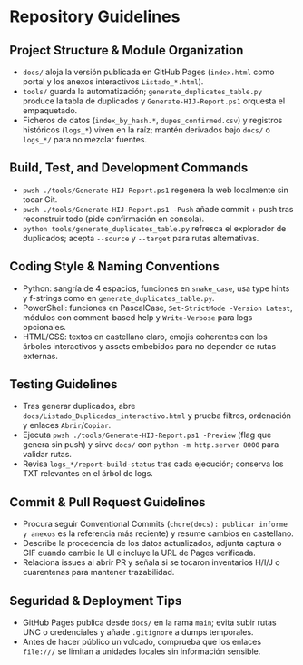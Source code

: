 # Repository Guidelines

## Project Structure & Module Organization
- `docs/` aloja la versión publicada en GitHub Pages (`index.html` como portal y los anexos interactivos `Listado_*.html`).
- `tools/` guarda la automatización; `generate_duplicates_table.py` produce la tabla de duplicados y `Generate-HIJ-Report.ps1` orquesta el empaquetado.
- Ficheros de datos (`index_by_hash.*`, `dupes_confirmed.csv`) y registros históricos (`logs_*`) viven en la raíz; mantén derivados bajo `docs/` o `logs_*/` para no mezclar fuentes.

## Build, Test, and Development Commands
- `pwsh ./tools/Generate-HIJ-Report.ps1` regenera la web localmente sin tocar Git.
- `pwsh ./tools/Generate-HIJ-Report.ps1 -Push` añade commit + push tras reconstruir todo (pide confirmación en consola).
- `python tools/generate_duplicates_table.py` refresca el explorador de duplicados; acepta `--source` y `--target` para rutas alternativas.

## Coding Style & Naming Conventions
- Python: sangría de 4 espacios, funciones en `snake_case`, usa type hints y f-strings como en `generate_duplicates_table.py`.
- PowerShell: funciones en PascalCase, `Set-StrictMode -Version Latest`, módulos con comment-based help y `Write-Verbose` para logs opcionales.
- HTML/CSS: textos en castellano claro, emojis coherentes con los árboles interactivos y assets embebidos para no depender de rutas externas.

## Testing Guidelines
- Tras generar duplicados, abre `docs/Listado_Duplicados_interactivo.html` y prueba filtros, ordenación y enlaces `Abrir`/`Copiar`.
- Ejecuta `pwsh ./tools/Generate-HIJ-Report.ps1 -Preview` (flag que genera sin push) y sirve `docs/` con `python -m http.server 8000` para validar rutas.
- Revisa `logs_*/report-build-status` tras cada ejecución; conserva los TXT relevantes en el árbol de logs.

## Commit & Pull Request Guidelines
- Procura seguir Conventional Commits (`chore(docs): publicar informe y anexos` es la referencia más reciente) y resume cambios en castellano.
- Describe la procedencia de los datos actualizados, adjunta captura o GIF cuando cambie la UI e incluye la URL de Pages verificada.
- Relaciona issues al abrir PR y señala si se tocaron inventarios H/I/J o cuarentenas para mantener trazabilidad.

## Seguridad & Deployment Tips
- GitHub Pages publica desde `docs/` en la rama `main`; evita subir rutas UNC o credenciales y añade `.gitignore` a dumps temporales.
- Antes de hacer público un volcado, comprueba que los enlaces `file:///` se limitan a unidades locales sin información sensible.
